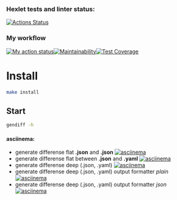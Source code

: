 ### Hexlet tests and linter status:
[![Actions Status](https://github.com/Lugonue/frontend-project-46/workflows/hexlet-check/badge.svg)](https://github.com/Lugonue/frontend-project-46/actions)

### My workflow
[![My action status](https://github.com/Lugonue/frontend-project-46/actions/workflows/my-workflow.yml/badge.svg)](https://github.com/Lugonue/frontend-project-46/actions/workflows/my-workflow.yml)[![Maintainability](https://api.codeclimate.com/v1/badges/f5b8dc23b8ee3035dc6e/maintainability)](https://codeclimate.com/github/Lugonue/frontend-project-46/maintainability)[![Test Coverage](https://api.codeclimate.com/v1/badges/f5b8dc23b8ee3035dc6e/test_coverage)](https://codeclimate.com/github/Lugonue/frontend-project-46/test_coverage)


# Install
  
```Bash
make install
```
## Start
```Bash
gendiff -h
```

#### asciinema: 
- generate differense flat **.json** and **.json**
[![asciinema](https://asciinema.org/a/hMqjGMYcukBPCy4v7wmUR9i4y.svg)](https://asciinema.org/a/hMqjGMYcukBPCy4v7wmUR9i4y)
- generate differense flat between **.json** and **.yaml**
[![asciinema](https://asciinema.org/a/pGeujyQ1EKTgFthB1JEaH4mjH.svg)](https://asciinema.org/a/pGeujyQ1EKTgFthB1JEaH4mjH)
- generate differense deep (.json, .yaml)
[![asciinema](https://asciinema.org/a/j3T7pFNPkTxb08Thojyk5BZ1R.svg)](https://asciinema.org/a/j3T7pFNPkTxb08Thojyk5BZ1R)
- generate differense deep (.json, .yaml) output formatter *plain*
[![asciinema](https://asciinema.org/a/ryq8IPxn1Dhnpn7911S1ICmPp.svg)](https://asciinema.org/a/ryq8IPxn1Dhnpn7911S1ICmPp)
- generate differense deep (.json, .yaml) output formatter *json*
[![asciinema](https://asciinema.org/a/BvJHUoV1yddVfCus046PNrLPq.svg)](https://asciinema.org/a/BvJHUoV1yddVfCus046PNrLPq)

